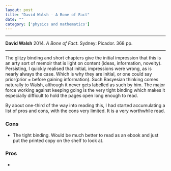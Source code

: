 ```yaml
---
layout: post
title: "David Walsh - A Bone of Fact"
date: ""
category: ['physics and mathematics']
---
```



***
<b>David Walsh</b> 2014. _A Bone of Fact_. Sydney: Picador. 368 pp.

***


The glitzy binding and short chapters give the initial impression that this is an arty sort of memoir that is light on content (ideas, information, novelty).  Persisting, I quickly realised that initiaL impressions were wrong, as is nearly always the case.  Which is why they are initial, or one could say prior(prior = before gaining information).  Such Basyesian thinking comes naturally to Walsh, although it never gets labelled as such by him.  The major force working against keeping going is the very tight binding which makes it especially difficult to hold the pages open long enough to read.  

By about one-third of the way into reading this, I had started accumulating a list of pros and cons, with the cons very limited.  It is a very worthwhile read.

### Cons
  * The tight binding.  Would be much better to read as an ebook and just put the printed copy on the shelf to look at.

### Pros
  * 

